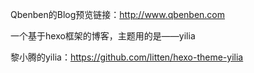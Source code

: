 
Qbenben的Blog预览链接：<http://www.qbenben.com>      </br>

一个基于hexo框架的博客，主题用的是——yilia          </br>

黎小腾的yilia：<https://github.com/litten/hexo-theme-yilia>